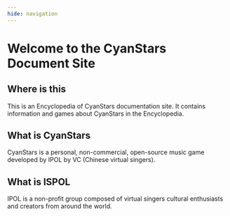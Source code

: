 ```yaml
---
hide: navigation
---
```


# Welcome to the CyanStars Document Site

## Where is this

This is an Encyclopedia of CyanStars documentation site. It contains information and games about CyanStars in the Encyclopedia.

## What is CyanStars

CyanStars is a personal, non-commercial, open-source music game developed by IPOL by VC (Chinese virtual singers).

## What is ISPOL

IPOL is a non-profit group composed of virtual singers cultural enthusiasts and creators from around the world.
